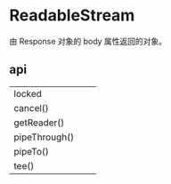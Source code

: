 # ReadableStream

由 Response 对象的 body 属性返回的对象。

## api

|               |     |     |
| ------------- | --- | --- |
| locked        |     |     |
| cancel()      |     |     |
| getReader()   |     |     |
| pipeThrough() |     |     |
| pipeTo()      |     |     |
| tee()         |     |     |
